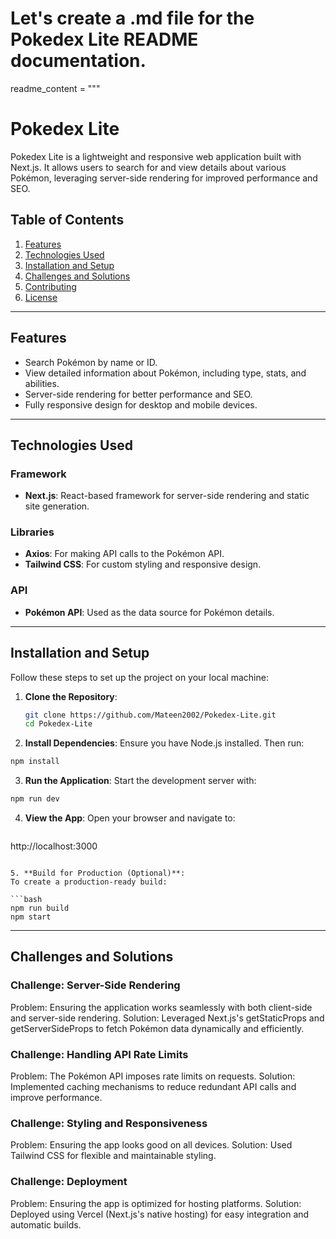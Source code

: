 # Let's create a .md file for the Pokedex Lite README documentation.

readme_content = """
# Pokedex Lite

Pokedex Lite is a lightweight and responsive web application built with Next.js. It allows users to search for and view details about various Pokémon, leveraging server-side rendering for improved performance and SEO.

## Table of Contents

1. [Features](#features)  
2. [Technologies Used](#technologies-used)  
3. [Installation and Setup](#installation-and-setup)  
4. [Challenges and Solutions](#challenges-and-solutions)  
5. [Contributing](#contributing)  
6. [License](#license)  

---

## Features

- Search Pokémon by name or ID.  
- View detailed information about Pokémon, including type, stats, and abilities.  
- Server-side rendering for better performance and SEO.  
- Fully responsive design for desktop and mobile devices.  

---

## Technologies Used

### Framework
- **Next.js**: React-based framework for server-side rendering and static site generation.  

### Libraries
- **Axios**: For making API calls to the Pokémon API.  
- **Tailwind CSS**: For custom styling and responsive design.  

### API
- **Pokémon API**: Used as the data source for Pokémon details.  

---

## Installation and Setup

Follow these steps to set up the project on your local machine:

1. **Clone the Repository**:  
   ```bash
   git clone https://github.com/Mateen2002/Pokedex-Lite.git
   cd Pokedex-Lite


2. **Install Dependencies**:
Ensure you have Node.js installed. Then run:

```bash
npm install
```

3. **Run the Application**:
Start the development server with:

```bash
npm run dev
```

4. **View the App**:
Open your browser and navigate to:

    ```bash
http://localhost:3000
```

5. **Build for Production (Optional)**:
To create a production-ready build:

```bash
npm run build
npm start
```

---

## Challenges and Solutions

### Challenge: Server-Side Rendering

Problem: Ensuring the application works seamlessly with both client-side and server-side rendering.
Solution: Leveraged Next.js's getStaticProps and getServerSideProps to fetch Pokémon data dynamically and efficiently.

### Challenge: Handling API Rate Limits

Problem: The Pokémon API imposes rate limits on requests.
Solution: Implemented caching mechanisms to reduce redundant API calls and improve performance.

### Challenge: Styling and Responsiveness

Problem: Ensuring the app looks good on all devices.
Solution: Used Tailwind CSS for flexible and maintainable styling.

### Challenge: Deployment

Problem: Ensuring the app is optimized for hosting platforms.
Solution: Deployed using Vercel (Next.js's native hosting) for easy integration and automatic builds.
